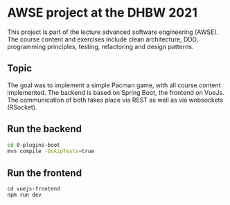 # AWSE project at the DHBW 2021

This project is part of the lecture advanced software engineering (AWSE). The course content and exercises include clean architecture, DDD, programming
principles, testing, refactoring and design patterns.

## Topic

The goal was to implement a simple Pacman game, with all course content implemented. The backend is based on Spring Boot, the frontend on VueJs. The
communication of both takes place via REST as well as via websockets (RSocket).

## Run the backend

```bash
cd 0-plugins-boot
mvn compile -DskipTests=true
```

## Run the frontend

```
cd vuejs-frontend
npm run dev
```
